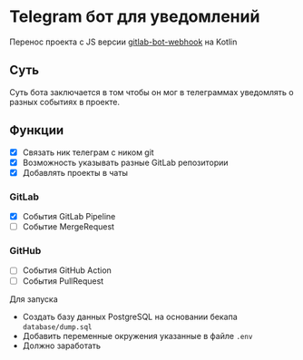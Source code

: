 # Telegram бот для уведомлений

Перенос проекта с JS версии [gitlab-bot-webhook](https://github.com/Tihon-Ustinov/gitlab-bot-webhook) на Kotlin

## Суть

Суть бота заключается в том чтобы он мог в телеграммах уведомлять о разных событиях в проекте.

## Функции
- [x] Связать ник телеграм с ником git
- [x] Возможность указывать разные GitLab репозитории
- [x] Добавлять проекты в чаты

### GitLab
- [x] События GitLab Pipeline
- [ ] Событие MergeRequest

### GitHub
- [ ] События GitHub Action
- [ ] События PullRequest

Для запуска
- Создать базу данных PostgreSQL на основании бекапа `database/dump.sql`
- Добавить переменные окружения указанные в файле `.env`
- Должно заработать 
